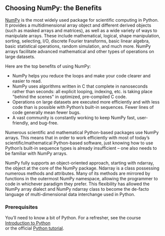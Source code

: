 ## Choosing NumPy: the Benefits

[NumPy](https://numpy.org/) is the most widely used package for scientific computing in Python. It 
provides a multidimensional array object and different derived objects (such as masked arrays and 
matrices), as well as a wide variety of ways to manipulate arrays. These include mathematical, 
logical, shape manipulation, sorting, selecting, I/O, discrete Fourier transforms, basic linear 
algebra, basic statistical operations, random simulation, and much more. NumPy arrays facilitate 
advanced mathematical and other types of operations on large datasets.

Here are the top benefits of using NumPy:

- NumPy helps you reduce the loops and make your code clearer and easier to read.
- NumPy uses algorithms written in C that complete in nanoseconds rather than seconds: all explicit 
  looping, indexing, etc. is taking place "behind the scenes" in optimized, pre-compiled C code.
- Operations on large datasets are executed more efficiently and with less code than is 
  possible with Python’s built-in sequences. Fewer lines of code generally mean fewer bugs.
- A vast community is constantly working to keep NumPy fast, user-friendly, and bug-free.

Numerous scientific and mathematical Python-based packages use NumPy arrays. This means that in 
order to work efficiently with most of today’s scientific/mathematical Python-based software, just 
knowing how to use Python’s built-in sequence types is already insufficient – one also needs to be familiar 
with NumPy arrays.

NumPy fully supports an object-oriented approach, starting with ndarray, the object at the core of 
the NumPy package. Ndarray is a class possessing numerous methods and attributes. Many of its 
methods are mirrored by functions in the outermost NumPy namespace, allowing the 
programmer to code in whichever paradigm they prefer. This flexibility has allowed the 
NumPy array dialect and NumPy ndarray class to become the de-facto language of 
multi-dimensional data interchange used in Python.

### Prerequisites
You’ll need to know a bit of Python. For a refresher, see the course [Introduction to Python](https://plugins.jetbrains.com/plugin/16630-introduction-to-python)  
or the official [Python tutorial](https://docs.python.org/3/tutorial/).


